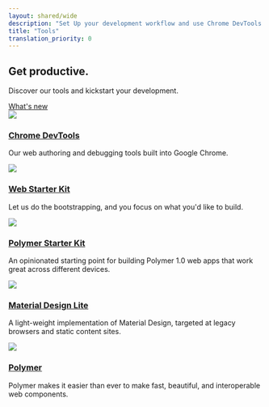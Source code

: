 ```yaml
---
layout: shared/wide
description: "Set Up your development workflow and use Chrome DevTools to iterate, debug and profile your site."
title: "Tools"
translation_priority: 0
---
```


<div class="wf-subheading">
  <div class="page-content mdl-grid">
    <div class="mdl-cell mdl-cell--6-col">
      <h2>Get productive.</h2>
    </div>
    <div class="mdl-cell mdl-cell--6-col">
      <p>Discover our tools and kickstart your development.</p>
      <a class="mdl-button mdl-js-button mdl-button--raised mdl-button--accent" href="/web/updates/devtools/">What's new</a>
    </div>
  </div>
</div>

<div class="page-content">

  <div class="mdl-grid">
    <div class="mdl-cell mdl-cell--6-col">
      <a href="{{site.WFBaseUrl}}/tools/chrome-devtools/"><img src="{{site.WFBaseUrl}}/tools/imgs/chrome-devtools.png"></a>
      <h3 class="mdl-typography--title"><a href="/web/tools/chrome-devtools">Chrome DevTools</a></h3>
      <p>Our web authoring and debugging tools built into Google Chrome.</p>
    </div>
    <div class="mdl-cell mdl-cell--6-col">
      <a href="{{site.WFBaseUrl}}/tools/starter-kit/"><img src="{{site.WFBaseUrl}}/tools/starter-kit/images/thumb.jpg"></a>
      <h3 class="mdl-typography--title"><a href="/web/tools/starter-kit/">Web Starter Kit</a></h3>
      <p>Let us do the bootstrapping, and you focus on what you'd like to build.</p>
    </div>
    <div class="mdl-cell mdl-cell--6-col">
      <a href="{{site.WFBaseUrl}}/tools/polymer-starter-kit/"><img src="{{site.WFBaseUrl}}/tools/polymer-starter-kit/thumb.jpg"></a>
      <h3 class="mdl-typography--title"><a href="/web/tools/polymer-starter-kit/">Polymer Starter Kit</a></h3>
      <p>An opinionated starting point for building Polymer 1.0 web apps that work great across different devices.</p>
    </div>
    <div class="mdl-cell mdl-cell--6-col">
      <a href="http://www.getmdl.io/"><img src="{{site.WFBaseUrl}}/tools/imgs/mdl-thumb.png"></a>
      <h3 class="mdl-typography--title"><a href="http://www.getmdl.io/">Material Design Lite</a></h3>
      <p>A light-weight implementation of Material Design, targeted at legacy browsers and static content sites.</p>
    </div>
    <div class="mdl-cell mdl-cell--6-col">
      <a href="https://www.polymer-project.org"><img src="{{site.WFBaseUrl}}/tools/polymer-starter-kit/thumb_polymer.jpg"></a>
      <h3 class="mdl-typography--title"><a href="https://www.polymer-project.org">Polymer</a></h3>
      <p>Polymer makes it easier than ever to make fast, beautiful, and interoperable web components.</p>
    </div>
  </div>

</div>
